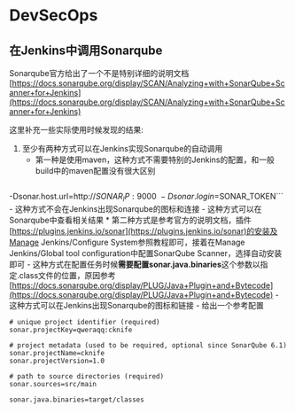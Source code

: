 # DevSecOps

## 在Jenkins中调用Sonarqube
Sonarqube官方给出了一个不是特别详细的说明文档[https://docs.sonarqube.org/display/SCAN/Analyzing+with+SonarQube+Scanner+for+Jenkins](https://docs.sonarqube.org/display/SCAN/Analyzing+with+SonarQube+Scanner+for+Jenkins)

这里补充一些实际使用时候发现的结果:
1. 至少有两种方式可以在Jenkins实现Sonarqube的自动调用
	* 第一种是使用maven，这种方式不需要特别的Jenkins的配置，和一般build中的maven配置没有很大区别
	```mvn sonar:sonar \
  -Dsonar.host.url=http://$SONAR_IP:9000 \
  -Dsonar.login=$SONAR_TOKEN```
  		- 这种方式不会在Jenkins出现Sonarqube的图标和连接
  		- 这种方式可以在Sonarqube中查看相关结果
  	* 第二种方式是参考官方的说明文档，插件[https://plugins.jenkins.io/sonar](https://plugins.jenkins.io/sonar)的安装及Manage Jenkins/Configure System参照教程即可，接着在Manage Jenkins/Global tool configuration中配置SonarQube Scanner，选择自动安装即可
  		- 这种方式在配置任务时候**需要配置sonar.java.binaries**这个参数以指定.class文件的位置，原因参考[https://docs.sonarqube.org/display/PLUG/Java+Plugin+and+Bytecode](https://docs.sonarqube.org/display/PLUG/Java+Plugin+and+Bytecode)
  		- 这种方式可以在Jenkins出现Sonarqube的图标和链接
  		- 给出一个参考配置
```
# unique project identifier (required)
sonar.projectKey=qweraqq:cknife

# project metadata (used to be required, optional since SonarQube 6.1)
sonar.projectName=cknife
sonar.projectVersion=1.0

# path to source directories (required)
sonar.sources=src/main

sonar.java.binaries=target/classes  
```



